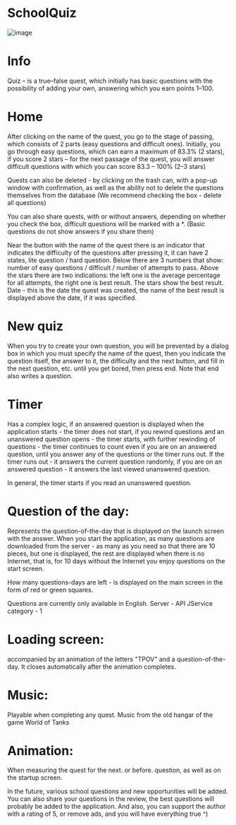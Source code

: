 # SchoolQuiz

![image](https://user-images.githubusercontent.com/33009369/182173509-5cbf267e-ad01-4958-9cca-a5db8e36cad0.png)

# Info
Quiz – is a true–false quest, which initially has basic questions with the possibility of adding your own, answering which you earn points 1–100.

# Home
After clicking on the name of the quest, you go to the stage of passing, which consists of 2 parts (easy questions and difficult ones). Initially, you go through easy questions, which can earn a maximum of 83.3% (2 stars), if you score 2 stars – for the next passage of the quest, you will answer difficult questions with which you can score 83.3 – 100% (2–3 stars)

Quests can also be deleted - by clicking on the trash can, with a pop-up window with confirmation, as well as the ability not to delete the questions themselves from the database (We recommend checking the box - delete all questions)
    
You can also share quests, with or without answers, depending on whether you check the box, difficult questions will be marked with a *. (Basic questions do not show answers if you share them)
    
Near the button with the name of the quest there is an indicator that indicates the difficulty of the questions after pressing it, it can have 2 states, lite question / hard question. Below there are 3 numbers that show: number of easy questions / difficult / number of attempts to pass. Above the stars there are two indications: the left one is the average percentage for all attempts, the right one is best result. The stars show the best result. Date - this is the date the quest was created, the name of the best result is displayed above the date, if it was specified.
    
# New quiz
When you try to create your own question, you will be prevented by a dialog box in which you must specify the name of the quest, then you indicate the question itself, the answer to it, the difficulty and the next button, and fill in the next question, etc. until you get bored, then press end. Note that end also writes a question.
    
# Timer
Has a complex logic, if an answered question is displayed when the application starts - the timer does not start, if you rewind questions and an unanswered question opens - the timer starts, with further rewinding of questions - the timer continues to count even if you are on an answered question,
until you answer any of the questions or the timer runs out. If the timer runs out - it answers the current question randomly, if you are on an answered question - it answers the last viewed unanswered question.

In general, the timer starts if you read an unanswered question.

# Question of the day:
Represents the question-of-the-day that is displayed on the launch screen with the answer. When you start the application, as many questions are downloaded from the server - as many as you need so that there are 10 pieces, but one is displayed, the rest are displayed when there is no Internet, that is, for 10 days without the Internet you enjoy questions on the start screen.

How many questions-days are left - is displayed on the main screen in the form of red or green squares.

Questions are currently only available in English.
Server - API JService category - 1

# Loading screen:
accompanied by an animation of the letters "TPOV" and a question-of-the-day.
It closes automatically after the animation completes.

# Music:
Playable when completing any quest.
Music from the old hangar of the game World of Tanks

 # Animation:
When measuring the quest for the next. or before. question, as well as on the startup screen.

In the future, various school questions and new opportunities will be added. You can also share your questions in the review, the best questions will probably be added to the application. And also, you can support the author with a rating of 5, or remove ads, and you will have everything true ^)
